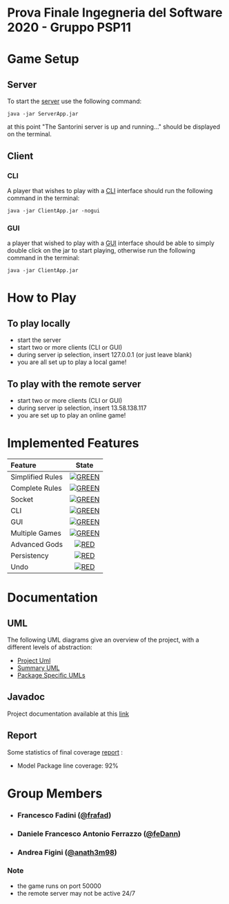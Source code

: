 # Prova Finale Ingegneria del Software 2020 - Gruppo PSP11

# Game Setup

## Server
To start the [server](https://github.com/feDann/ing-sw-2020-fadini-ferrazzo-figini/blob/master/Derivelables/final/jar/ServerApp.jar) use the following command:
```
java -jar ServerApp.jar
```

at this point "The Santorini server is up and running..." should be displayed on the terminal.
## Client
### CLI
A player that wishes to play with a [CLI](https://github.com/feDann/ing-sw-2020-fadini-ferrazzo-figini/blob/master/Derivelables/final/jar/ClientApp.jar) interface should run the following command in the terminal:
```
java -jar ClientApp.jar -nogui
```
### GUI
a player that wished to play with a [GUI](https://github.com/feDann/ing-sw-2020-fadini-ferrazzo-figini/blob/master/Derivelables/final/jar/ClientApp.jar) interface should be able to simply double click on the jar to start playing,
otherwise run the following command in the terminal:
```
java -jar ClientApp.jar
```
# How to Play
## To play locally
- start the server
- start two or more clients (CLI or GUI)
- during server ip selection, insert 127.0.0.1 (or just leave blank)
- you are all set up to play a local game!
## To play with the remote server
- start two or more clients (CLI or GUI)
- during server ip selection, insert 13.58.138.117
- you are set up to play an online game!


# Implemented Features
| Feature | State |
|:-----------------------|:------------------------------------:|
| Simplified Rules | [![GREEN](https://placehold.it/15/44bb44/44bb44)](#)|
| Complete Rules | [![GREEN](https://placehold.it/15/44bb44/44bb44)](#)|
| Socket | [![GREEN](https://placehold.it/15/44bb44/44bb44)](#)|
| CLI | [![GREEN](https://placehold.it/15/44bb44/44bb44)](#)|
| GUI | [![GREEN](https://placehold.it/15/44bb44/44bb44)](#)|
| Multiple Games | [![GREEN](https://placehold.it/15/44bb44/44bb44)](#)|
| Advanced Gods | [![RED](https://placehold.it/15/f03c15/f03c15)](#)|
| Persistency | [![RED](https://placehold.it/15/f03c15/f03c15)](#)|
| Undo | [![RED](https://placehold.it/15/f03c15/f03c15)](#)|

# Documentation
## UML
The following UML diagrams give an overview of the project, with a different levels of abstraction:
- [Project Uml](https://github.com/feDann/ing-sw-2020-fadini-ferrazzo-figini/blob/master/Derivelables/final/uml/ProjectUml.svg)
- [Summary UML](https://github.com/feDann/ing-sw-2020-fadini-ferrazzo-figini/blob/master/Derivelables/final/uml/Summary%20Uml.svg)
- [Package Specific UMLs](https://github.com/feDann/ing-sw-2020-fadini-ferrazzo-figini/tree/master/Derivelables/final/uml/Package%20Specific%20UMLs)
## Javadoc
Project documentation available at this [link]()
## Report
Some statistics of final coverage [report]() :
- Model Package line coverage: 92%


# Group Members
- ###       Francesco Fadini ([@frafad](https://github.com/frafad))
- ###       Daniele Francesco Antonio Ferrazzo ([@feDann](https://github.com/feDann))
- ###       Andrea Figini ([@anath3m98](https://github.com/anath3m98))

### Note
- the game runs on port 50000
- the remote server may not be active 24/7
<!--
[![RED](https://placehold.it/15/f03c15/f03c15)](#)
[![YELLOW](https://placehold.it/15/ffdd00/ffdd00)](#)
[![GREEN](https://placehold.it/15/44bb44/44bb44)](#)
-->
